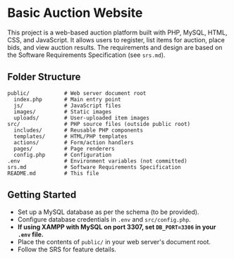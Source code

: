 # Basic Auction Website

This project is a web-based auction platform built with PHP, MySQL, HTML, CSS, and JavaScript. It allows users to register, list items for auction, place bids, and view auction results. The requirements and design are based on the Software Requirements Specification (see `srs.md`).

## Folder Structure

```
public/           # Web server document root
  index.php       # Main entry point
  js/             # JavaScript files
  images/         # Static images
  uploads/        # User-uploaded item images
src/              # PHP source files (outside public root)
  includes/       # Reusable PHP components
  templates/      # HTML/PHP templates
  actions/        # Form/action handlers
  pages/          # Page renderers
  config.php      # Configuration
.env              # Environment variables (not committed)
srs.md            # Software Requirements Specification
README.md         # This file
```

## Getting Started
- Set up a MySQL database as per the schema (to be provided).
- Configure database credentials in `.env` and `src/config.php`.
- **If using XAMPP with MySQL on port 3307, set `DB_PORT=3306` in your `.env` file.**
- Place the contents of `public/` in your web server's document root.
- Follow the SRS for feature details. 

